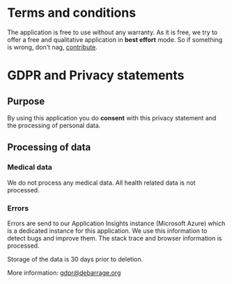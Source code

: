 # Terms and conditions
The application is free to use without any warranty. As it is free, we try to offer a free and qualitative
application in __best effort__ mode. So if something is wrong, don't nag, [contribute](./contributing.md).

# GDPR and Privacy statements
## Purpose
By using this application you do **consent** with this privacy statement and the processing of personal data. 

## Processing of data
### Medical data
We do not process any medical data. All health related data is not processed. 

### Errors
Errors are send to our Application Insights instance (Microsoft Azure) which is a dedicated instance for this 
application. We use this information to detect bugs and improve them. The stack trace and browser information is processed. 

Storage of the data is 30 days prior to deletion.

More information: gdpr@debarrage.org